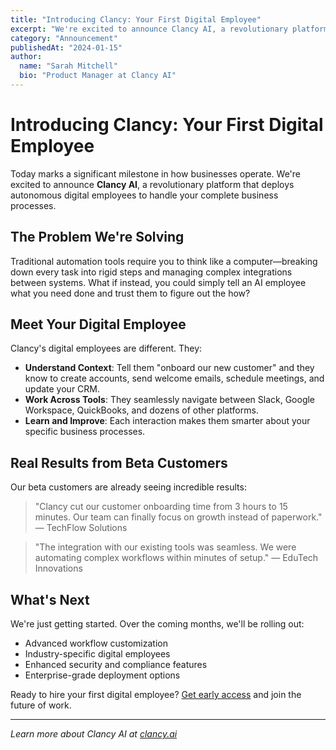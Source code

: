 ```yaml
---
title: "Introducing Clancy: Your First Digital Employee"
excerpt: "We're excited to announce Clancy AI, a revolutionary platform that deploys autonomous digital employees to handle your complete business processes."
category: "Announcement"
publishedAt: "2024-01-15"
author:
  name: "Sarah Mitchell"
  bio: "Product Manager at Clancy AI"
---
```


# Introducing Clancy: Your First Digital Employee

Today marks a significant milestone in how businesses operate. We're excited to announce **Clancy AI**, a revolutionary platform that deploys autonomous digital employees to handle your complete business processes.

## The Problem We're Solving

Traditional automation tools require you to think like a computer—breaking down every task into rigid steps and managing complex integrations between systems. What if instead, you could simply tell an AI employee what you need done and trust them to figure out the how?

## Meet Your Digital Employee

Clancy's digital employees are different. They:

- **Understand Context**: Tell them "onboard our new customer" and they know to create accounts, send welcome emails, schedule meetings, and update your CRM.
- **Work Across Tools**: They seamlessly navigate between Slack, Google Workspace, QuickBooks, and dozens of other platforms.
- **Learn and Improve**: Each interaction makes them smarter about your specific business processes.

## Real Results from Beta Customers

Our beta customers are already seeing incredible results:

> "Clancy cut our customer onboarding time from 3 hours to 15 minutes. Our team can finally focus on growth instead of paperwork." — TechFlow Solutions

> "The integration with our existing tools was seamless. We were automating complex workflows within minutes of setup." — EduTech Innovations

## What's Next

We're just getting started. Over the coming months, we'll be rolling out:

- Advanced workflow customization
- Industry-specific digital employees
- Enhanced security and compliance features
- Enterprise-grade deployment options

Ready to hire your first digital employee? [Get early access](https://clancy.ai/signup) and join the future of work.

---

*Learn more about Clancy AI at [clancy.ai](https://clancy.ai)* 